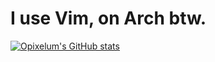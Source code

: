# I use Vim, on Arch btw.
  
[![Opixelum's GitHub stats](https://github-readme-stats-opixelum.vercel.app/api?username=opixelum&show_icons=true&title_color=bb0000&text_color=ffffff&icon_color=bb0000&bg_color=80,000000,880000&hide_border=true&hide_title=true&include_all_commits=true&count_private=true)](https://github.com/anuraghazra/github-readme-stats)
